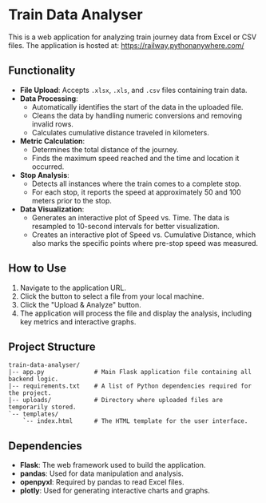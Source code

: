 # Train Data Analyser

This is a web application for analyzing train journey data from Excel or CSV files. The application is hosted at: https://railway.pythonanywhere.com/

## Functionality

- **File Upload**: Accepts `.xlsx`, `.xls`, and `.csv` files containing train data.
- **Data Processing**:
    - Automatically identifies the start of the data in the uploaded file.
    - Cleans the data by handling numeric conversions and removing invalid rows.
    - Calculates cumulative distance traveled in kilometers.
- **Metric Calculation**:
    - Determines the total distance of the journey.
    - Finds the maximum speed reached and the time and location it occurred.
- **Stop Analysis**:
    - Detects all instances where the train comes to a complete stop.
    - For each stop, it reports the speed at approximately 50 and 100 meters prior to the stop.
- **Data Visualization**:
    - Generates an interactive plot of Speed vs. Time. The data is resampled to 10-second intervals for better visualization.
    - Creates an interactive plot of Speed vs. Cumulative Distance, which also marks the specific points where pre-stop speed was measured.

## How to Use

1.  Navigate to the application URL.
2.  Click the button to select a file from your local machine.
3.  Click the "Upload & Analyze" button.
4.  The application will process the file and display the analysis, including key metrics and interactive graphs.

## Project Structure

```
train-data-analyser/
|-- app.py              # Main Flask application file containing all backend logic.
|-- requirements.txt    # A list of Python dependencies required for the project.
|-- uploads/            # Directory where uploaded files are temporarily stored.
`-- templates/
    `-- index.html      # The HTML template for the user interface.
```

## Dependencies

- **Flask**: The web framework used to build the application.
- **pandas**: Used for data manipulation and analysis.
- **openpyxl**: Required by pandas to read Excel files.
- **plotly**: Used for generating interactive charts and graphs.
